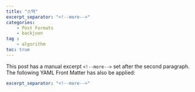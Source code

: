 ```yaml
---
title: "스택"
excerpt_separator: "<!--more-->"
categories:
    - Post Formats
    - backjoon
tag :
    - algorithm
toc: true
---
```


<!--more-->

This post has a manual excerpt `<!--more-->` set after the second paragraph. The following YAML Front Matter has also be applied:


```yaml
excerpt_separator: "<!--more-->"
```